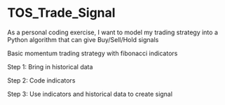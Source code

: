 # TOS_Trade_Signal
 As a personal coding exercise, I want to model my trading strategy into a Python algorithm that can give Buy/Sell/Hold signals

Basic momentum trading strategy with fibonacci indicators

Step 1: Bring in historical data

Step 2: Code indicators

Step 3: Use indicators and historical data to create signal